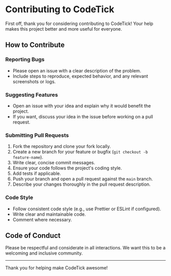 # Contributing to CodeTick

First off, thank you for considering contributing to CodeTick! Your help makes this project better and more useful for everyone.

## How to Contribute

### Reporting Bugs

- Please open an issue with a clear description of the problem.
- Include steps to reproduce, expected behavior, and any relevant screenshots or logs.

### Suggesting Features

- Open an issue with your idea and explain why it would benefit the project.
- If you want, discuss your idea in the issue before working on a pull request.

### Submitting Pull Requests

1. Fork the repository and clone your fork locally.
2. Create a new branch for your feature or bugfix (`git checkout -b feature-name`).
3. Write clear, concise commit messages.
4. Ensure your code follows the project's coding style.
5. Add tests if applicable.
6. Push your branch and open a pull request against the `main` branch.
7. Describe your changes thoroughly in the pull request description.

### Code Style

- Follow consistent code style (e.g., use Prettier or ESLint if configured).
- Write clear and maintainable code.
- Comment where necessary.

## Code of Conduct

Please be respectful and considerate in all interactions. We want this to be a welcoming and inclusive community.

---

Thank you for helping make CodeTick awesome!
